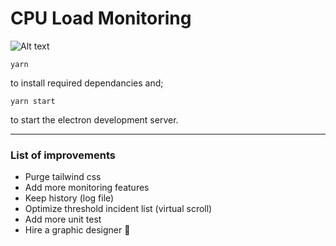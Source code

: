 # CPU Load Monitoring

![Alt text](https://media.giphy.com/media/3o6ZtdbmYmizApO5Us/giphy.gif)


`yarn`

to install required dependancies and;

`yarn start`

to start the electron development server.

------
### List of improvements 

* Purge tailwind css
* Add more monitoring features
* Keep history (log file)
* Optimize threshold incident list (virtual scroll)
* Add more unit test
* Hire a graphic designer 😬